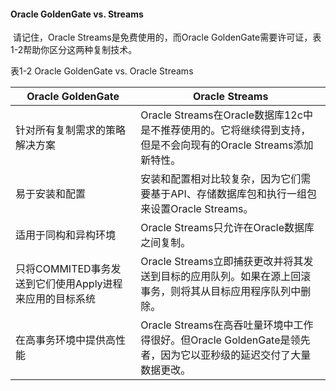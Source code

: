 #### Oracle GoldenGate vs. Streams

​	请记住，Oracle Streams是免费使用的，而Oracle GoldenGate需要许可证，表1-2帮助你区分这两种复制技术。

表1-2 Oracle GoldenGate vs. Oracle Streams

| Oracle GoldenGate                                       | Oracle Streams                                               |
| ------------------------------------------------------- | ------------------------------------------------------------ |
| 针对所有复制需求的策略解决方案                          | Oracle Streams在Oracle数据库12c中是不推荐使用的。它将继续得到支持，但是不会向现有的Oracle Streams添加新特性。 |
| 易于安装和配置                                          | 安装和配置相对比较复杂，因为它们需要基于API、存储数据库包和执行一组包来设置Oracle Streams。 |
| 适用于同构和异构环境                                    | Oracle Streams只允许在Oracle数据库之间复制。                 |
| 只将COMMITED事务发送到它们使用Apply进程来应用的目标系统 | Oracle Streams立即捕获更改并将其发送到目标的应用队列。如果在源上回滚事务，则将其从目标应用程序队列中删除。 |
| 在高事务环境中提供高性能                                | Oracle Streams在高吞吐量环境中工作得很好。但Oracle GoldenGate是领先者，因为它以亚秒级的延迟交付了大量数据更改。 |